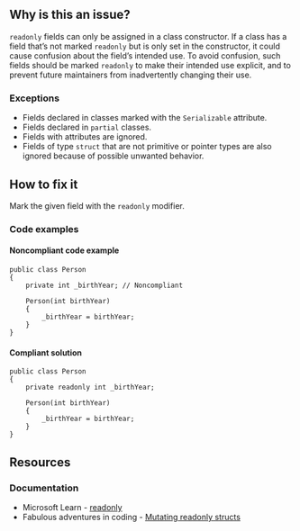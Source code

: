 ## Why is this an issue?

`readonly` fields can only be assigned in a class constructor. If a class has a field that’s not marked `readonly` but is
only set in the constructor, it could cause confusion about the field’s intended use. To avoid confusion, such fields should be marked
`readonly` to make their intended use explicit, and to prevent future maintainers from inadvertently changing their use.

### Exceptions

-   Fields declared in classes marked with the `Serializable` attribute.
-   Fields declared in `partial` classes.
-   Fields with attributes are ignored.
-   Fields of type `struct` that are not primitive or pointer types are also ignored because of possible unwanted behavior.

## How to fix it

Mark the given field with the `readonly` modifier.

### Code examples

#### Noncompliant code example

    public class Person
    {
        private int _birthYear; // Noncompliant
    
        Person(int birthYear)
        {
            _birthYear = birthYear;
        }
    }

#### Compliant solution

    public class Person
    {
        private readonly int _birthYear;
    
        Person(int birthYear)
        {
            _birthYear = birthYear;
        }
    }

## Resources

### Documentation

-   Microsoft Learn - [readonly](https://learn.microsoft.com/en-us/dotnet/csharp/language-reference/keywords/readonly)
-   Fabulous adventures in coding - [Mutating readonly structs](https://ericlippert.com/2008/05/14/mutating-readonly-structs/)